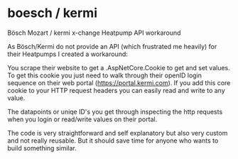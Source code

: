 # boesch / kermi
Bösch Mozart / kermi x-change Heatpump API workaround

As Bösch/Kermi do not provide an API (which frustrated me heavily) for their Heatpumps I created a workaround:

You scrape their website to get a .AspNetCore.Cookie to get and set values. To get this cookie you just need to walk through their openID login sequence on their web portal (https://portal.kermi.com). If you add this core cookie to your HTTP request headers you can easily read and write to any value.

The datapoints or uniqe ID's you get through inspecting the http requests when you login or read/write values on their portal.

The code is very straightforward and self explanatory but also very custom and not really reusable. But it should save time for anyone who wants to build something similar.

